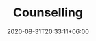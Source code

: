 ---
title: "Counselling"
date: 2020-08-31T20:33:11+06:00
description: Book an appointment to talk to a career counsellor today! Fill the form or call / email us directly. 
---